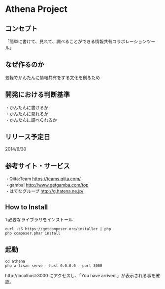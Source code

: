 # Athena Project
## コンセプト
「簡単に書けて、見れて、調べることができる情報共有コラボレーションツール」

## なぜ作るのか
気軽でかんたんに情報共有をする文化を創るため

## 開発における判断基準
・かんたんに書けるか  
・かんたんに見れるか  
・かんたんに調べられるか  

## リリース予定日
2014/6/30

## 参考サイト・サービス
・Qiita:Team https://teams.qiita.com/  
・gamba! http://www.getgamba.com/top  
・はてなグループ http://g.hatena.ne.jp/  

## How to Install
1.必要なライブラリをインストール
```
curl -sS https://getcomposer.org/installer | php
php composer.phar install
```

## 起動
```
cd athena
php artisan serve --host 0.0.0.0 --port 3000
```

http://localhost:3000 にアクセスし、「You have arrived.」が表示される事を確認。
